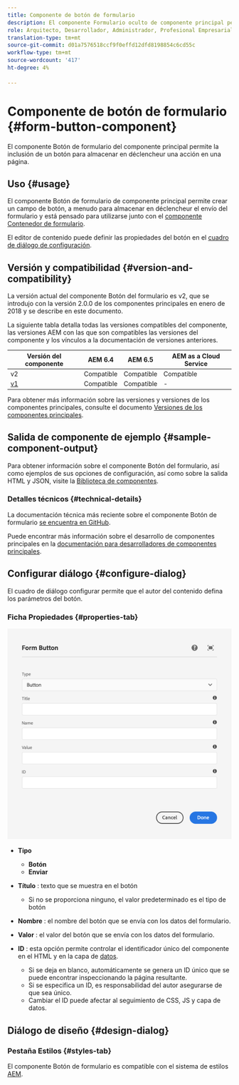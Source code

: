 ```yaml
---
title: Componente de botón de formulario
description: El componente Formulario oculto de componente principal permite incluir un campo oculto en un formulario.
role: Arquitecto, Desarrollador, Administrador, Profesional Empresarial
translation-type: tm+mt
source-git-commit: d01a7576518ccf9f0effd12dfd8198854c6cd55c
workflow-type: tm+mt
source-wordcount: '417'
ht-degree: 4%

---
```



# Componente de botón de formulario {#form-button-component}

El componente Botón de formulario del componente principal permite la inclusión de un botón para almacenar en déclencheur una acción en una página.

## Uso {#usage}

El componente Botón de formulario de componente principal permite crear un campo de botón, a menudo para almacenar en déclencheur el envío del formulario y está pensado para utilizarse junto con el [componente Contenedor de formulario](form-container.md).

El editor de contenido puede definir las propiedades del botón en el [cuadro de diálogo de configuración](#configure-dialog).

## Versión y compatibilidad {#version-and-compatibility}

La versión actual del componente Botón del formulario es v2, que se introdujo con la versión 2.0.0 de los componentes principales en enero de 2018 y se describe en este documento.

La siguiente tabla detalla todas las versiones compatibles del componente, las versiones AEM con las que son compatibles las versiones del componente y los vínculos a la documentación de versiones anteriores.

| Versión del componente | AEM 6.4 | AEM 6.5 | AEM as a Cloud Service |
|--- |--- |--- |---|
| v2 | Compatible | Compatible | Compatible |
| [v1](/help/components/v1/form-button-v1.md) | Compatible | Compatible | - |

Para obtener más información sobre las versiones y versiones de los componentes principales, consulte el documento [Versiones de los componentes principales](/help/versions.md).

## Salida de componente de ejemplo {#sample-component-output}

Para obtener información sobre el componente Botón del formulario, así como ejemplos de sus opciones de configuración, así como sobre la salida HTML y JSON, visite la [Biblioteca de componentes](https://adobe.com/go/aem_cmp_library_form_button).

### Detalles técnicos {#technical-details}

La documentación técnica más reciente sobre el componente Botón de formulario [se encuentra en GitHub](https://adobe.com/go/aem_cmp_tech_form_button_v2).

Puede encontrar más información sobre el desarrollo de componentes principales en la [documentación para desarrolladores de componentes principales](/help/developing/overview.md).

## Configurar diálogo {#configure-dialog}

El cuadro de diálogo configurar permite que el autor del contenido defina los parámetros del botón.

### Ficha Propiedades {#properties-tab}

![Cuadro de diálogo de edición del componente Botón de formulario](/help/assets/form-button-edit.png)

* **Tipo**

   * **Botón**
   * **Enviar**

* **Título** : texto que se muestra en el botón

   * Si no se proporciona ninguno, el valor predeterminado es el tipo de botón

* **Nombre** : el nombre del botón que se envía con los datos del formulario.
* **Valor** : el valor del botón que se envía con los datos del formulario.

* **ID** : esta opción permite controlar el identificador único del componente en el HTML y en la capa de  [datos](/help/developing/data-layer/overview.md).
   * Si se deja en blanco, automáticamente se genera un ID único que se puede encontrar inspeccionando la página resultante.
   * Si se especifica un ID, es responsabilidad del autor asegurarse de que sea único.
   * Cambiar el ID puede afectar al seguimiento de CSS, JS y capa de datos.

## Diálogo de diseño {#design-dialog}

### Pestaña Estilos {#styles-tab}

El componente Botón de formulario es compatible con el sistema de estilos [AEM](/help/get-started/authoring.md#component-styling).
